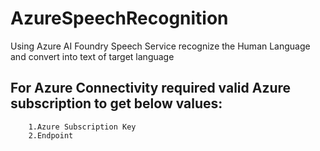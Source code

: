 # AzureSpeechRecognition
Using Azure AI Foundry Speech Service recognize the Human Language and convert into text of target language

## For Azure Connectivity required valid Azure subscription to get below values:<br>
        1.Azure Subscription Key
        2.Endpoint
